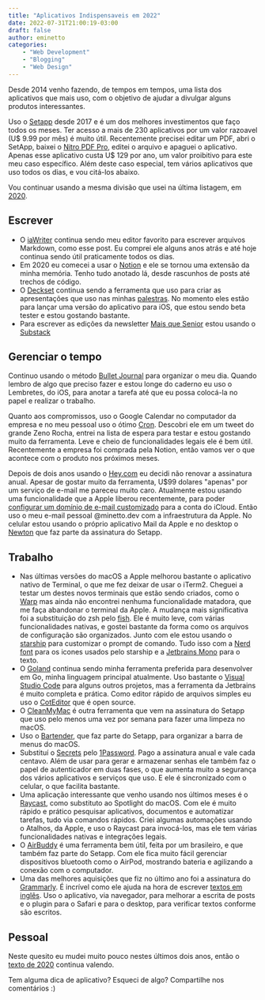 ```yaml
---
title: "Aplicativos Indispensaveis em 2022"
date: 2022-07-31T21:00:19-03:00
draft: false
author: eminetto
categories:
    - "Web Development"
    - "Blogging"
    - "Web Design"  
---
```


Desde 2014 venho fazendo, de tempos em tempos, uma lista dos aplicativos que mais uso, com o objetivo de ajudar a divulgar alguns produtos interessantes.

Uso o [Setapp](https://go.setapp.com/invite/233d255c-991c-4b7c-bf60-789860dcaa82) desde 2017 e é um dos melhores investimentos que faço todos os meses. Ter acesso a mais de 230 aplicativos por um valor razoavel (U$ 9.99 por mês) é muito útil. Recentemente precisei editar um PDF, abri o SetApp, baixei o [Nitro PDF Pro](https://www.gonitro.com/pdf-reader), editei o arquivo e apaguei o aplicativo. Apenas esse aplicativo custa U$ 129 por ano, um valor proibitivo para este meu caso específico. Além deste caso especial, tem vários aplicativos que uso todos os dias, e vou citá-los abaixo.

Vou continuar usando a mesma divisão que usei na última listagem, em [2020](https://eltonminetto.dev/post/2020-07-07-aplicativos-indispensaveis-2020/).


## Escrever

- O [iaWriter](https://ia.net/writer) continua sendo meu editor favorito para escrever arquivos Markdown, como esse post. Eu comprei ele alguns anos atrás e até hoje continua sendo útil praticamente todos os dias.
- Em 2020 eu comecei a usar o [Notion](http://notion.so/) e ele se tornou uma extensão da minha memória. Tenho tudo anotado lá, desde rascunhos de posts até trechos de código.
- O [Deckset](http://www.decksetapp.com/) continua sendo a ferramenta que uso para criar as apresentações que uso nas minhas [palestras](https://eltonminetto.dev/talks/). No momento eles estão para lançar uma versão do aplicativo para iOS, que estou sendo beta tester e estou gostando bastante.
- Para escrever as edições da newsletter [Mais que Senior](https://maisquesenior.substack.com) estou usando o [Substack](https://substack.com/)

## Gerenciar o tempo

Continuo usando o método [Bullet Journal](https://eltonminetto.dev/post/2017-03-03-gerenciando-tarefas-bujo/) para organizar o meu dia. Quando lembro de algo que preciso fazer e estou longe do caderno eu uso o Lembretes, do iOS, para anotar a tarefa até que eu possa colocá-la no papel e realizar o trabalho.

Quanto aos compromissos, uso o Google Calendar no computador da empresa e no meu pessoal uso o ótimo [Cron](https://cron.com). Descobri ele em um tweet do grande Zeno Rocha, entrei na lista de espera para testar e estou gostando muito da ferramenta. Leve e cheio de funcionalidades legais ele é bem útil. Recentemente a empresa foi comprada pela Notion, então vamos ver o que acontece com o produto nos próximos meses.

Depois de dois anos usando o [Hey.com](https://hey.com) eu decidi não renovar a assinatura anual. Apesar de gostar muito da ferramenta, U$99 dolares "apenas" por um serviço de e-mail me pareceu muito caro. Atualmente estou usando uma funcionalidade que a Apple liberou recentemente, para poder [configurar um domínio de e-mail customizado](https://support.apple.com/pt-br/HT212514) para a conta do iCloud. Então uso o meu e-mail pessoal @minetto.dev com a infraestrutura da Apple. No celular estou usando o próprio aplicativo Mail da Apple e no desktop o [Newton](https://newtonhq.com) que faz parte da assinatura do Setapp.

## Trabalho

- Nas últimas versões do macOS a Apple melhorou bastante o aplicativo nativo de Terminal, o que me fez deixar de usar o iTerm2. Cheguei a testar um destes novos  terminais que estão sendo criados, como o [Warp](https://www.warp.dev) mas ainda não encontrei nenhuma funcionalidade matadora, que me faça abandonar o terminal da Apple. A mudança mais significativa foi a substituição do zsh pelo [fish](https://fishshell.com). Ele é muito leve, com várias funcionalidades nativas, e gostei bastante da forma como os arquivos de configuração são organizados. Junto com ele estou usando o [starship](https://starship.rs) para customizar o prompt de comando. Tudo isso com a [Nerd font](https://www.nerdfonts.com) para os icones usados pelo starship e a [Jetbrains Mono](https://www.jetbrains.com/lp/mono/) para o texto.
- O [Goland](https://www.jetbrains.com/go/promo/) continua sendo minha ferramenta preferida para desenvolver em Go, minha linguagem principal atualmente. Uso  bastante o [Visual Studio Code](https://code.visualstudio.com) para alguns outros projetos, mas a ferramenta da Jetbrains é muito completa e prática. Como editor rápido de arquivos simples eu uso o [CotEditor](https://coteditor.com) que é open source. 
- O [CleanMyMac](https://cleanmymac.macpaw.com/) é outra ferramenta que vem na assinatura do Setapp que uso pelo menos uma vez por semana para fazer uma limpeza no macOS.
- Uso o [Bartender](https://setapp.com/pt-br/apps/bartender), que faz parte do Setapp, para organizar a barra de menus do macOS.
- Substituí o [Secrets](https://setapp.com/pt-br/apps/secrets) pelo [1Password](https://1password.com/pt/). Pago a assinatura anual e vale cada centavo. Além de usar para gerar e armazenar senhas ele também faz o papel de autenticador em duas fases, o que aumenta muito a segurança dos vários aplicativos e serviços que uso. E ele é sincronizado com o celular, o que facilita bastante. 
- Uma aplicação interessante que venho usando nos últimos meses é o [Raycast](https://www.raycast.com), como substituto ao Spotlight do macOS. Com ele é muito rápido e prático pesquisar aplicativos, documentos e automatizar tarefas, tudo via comandos rápidos. Criei algumas automações usando o Atalhos, da Apple, e uso o Raycast para invocá-los, mas ele tem várias funcionalidades nativas e integrações legais.
- O [AirBuddy](https://v2.airbuddy.app) é uma ferramenta bem útil, feita por um brasileiro, e que também faz parte do Setapp. Com ele fica muito fácil gerenciar dispositivos bluetooth como o AirPod, mostrando bateria e agilizando a conexão com o computador.
- Uma das melhores aquisições que fiz no último ano foi a assinatura do [Grammarly](https://www.grammarly.com). É incrível como ele ajuda na hora de escrever [textos em inglês](https://eltonminetto.dev/en/). Uso o aplicativo, via navegador, para melhorar a escrita de posts e o plugin para o Safari e para o desktop, para verificar textos conforme são escritos.

## Pessoal

Neste quesito eu mudei muito pouco nestes últimos dois anos, então o [texto de 2020](https://eltonminetto.dev/post/2020-07-07-aplicativos-indispensaveis-2020/#pessoal) continua valendo.

Tem alguma dica de aplicativo? Esqueci de algo? Compartilhe nos comentários :)